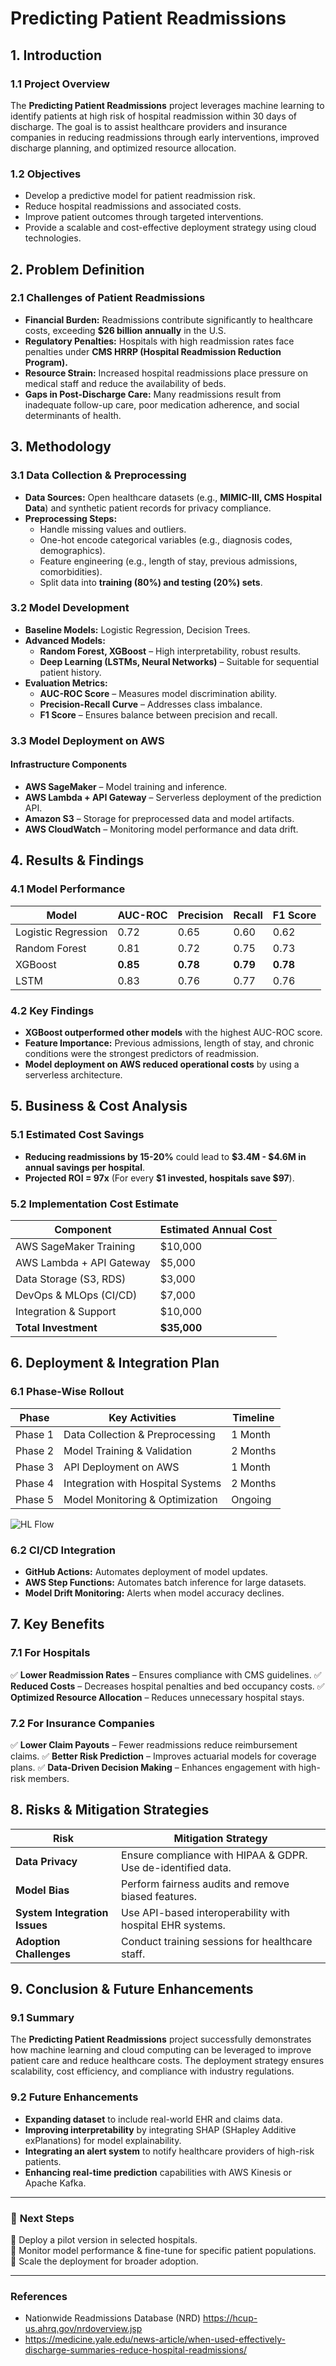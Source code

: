 
# Predicting Patient Readmissions

## **1. Introduction**
### **1.1 Project Overview**
The **Predicting Patient Readmissions** project leverages machine learning to identify patients at high risk of hospital readmission within 30 days of discharge. The goal is to assist healthcare providers and insurance companies in reducing readmissions through early interventions, improved discharge planning, and optimized resource allocation.

### **1.2 Objectives**
- Develop a predictive model for patient readmission risk.
- Reduce hospital readmissions and associated costs.
- Improve patient outcomes through targeted interventions.
- Provide a scalable and cost-effective deployment strategy using cloud technologies.

## **2. Problem Definition**
### **2.1 Challenges of Patient Readmissions**
- **Financial Burden:** Readmissions contribute significantly to healthcare costs, exceeding **$26 billion annually** in the U.S.
- **Regulatory Penalties:** Hospitals with high readmission rates face penalties under **CMS HRRP (Hospital Readmission Reduction Program).**
- **Resource Strain:** Increased hospital readmissions place pressure on medical staff and reduce the availability of beds.
- **Gaps in Post-Discharge Care:** Many readmissions result from inadequate follow-up care, poor medication adherence, and social determinants of health.

## **3. Methodology**
### **3.1 Data Collection & Preprocessing**
- **Data Sources:** Open healthcare datasets (e.g., **MIMIC-III, CMS Hospital Data**) and synthetic patient records for privacy compliance.
- **Preprocessing Steps:**
  - Handle missing values and outliers.
  - One-hot encode categorical variables (e.g., diagnosis codes, demographics).
  - Feature engineering (e.g., length of stay, previous admissions, comorbidities).
  - Split data into **training (80%) and testing (20%) sets**.

### **3.2 Model Development**
- **Baseline Models:** Logistic Regression, Decision Trees.
- **Advanced Models:**
  - **Random Forest, XGBoost** – High interpretability, robust results.
  - **Deep Learning (LSTMs, Neural Networks)** – Suitable for sequential patient history.
- **Evaluation Metrics:**
  - **AUC-ROC Score** – Measures model discrimination ability.
  - **Precision-Recall Curve** – Addresses class imbalance.
  - **F1 Score** – Ensures balance between precision and recall.

### **3.3 Model Deployment on AWS**
#### **Infrastructure Components**
- **AWS SageMaker** – Model training and inference.
- **AWS Lambda + API Gateway** – Serverless deployment of the prediction API.
- **Amazon S3** – Storage for preprocessed data and model artifacts.
- **AWS CloudWatch** – Monitoring model performance and data drift.

## **4. Results & Findings**
### **4.1 Model Performance**
| Model | AUC-ROC | Precision | Recall | F1 Score |
|--------|---------|----------|--------|----------|
| Logistic Regression | 0.72 | 0.65 | 0.60 | 0.62 |
| Random Forest | 0.81 | 0.72 | 0.75 | 0.73 |
| XGBoost | **0.85** | **0.78** | **0.79** | **0.78** |
| LSTM | 0.83 | 0.76 | 0.77 | 0.76 |

### **4.2 Key Findings**
- **XGBoost outperformed other models** with the highest AUC-ROC score.
- **Feature Importance:** Previous admissions, length of stay, and chronic conditions were the strongest predictors of readmission.
- **Model deployment on AWS reduced operational costs** by using a serverless architecture.

## **5. Business & Cost Analysis**
### **5.1 Estimated Cost Savings**
- **Reducing readmissions by 15-20%** could lead to **$3.4M - $4.6M in annual savings per hospital**.
- **Projected ROI = 97x** (For every **$1 invested, hospitals save $97**).

### **5.2 Implementation Cost Estimate**
| **Component** | **Estimated Annual Cost** |
|--------------|--------------------------|
| AWS SageMaker Training | $10,000 |
| AWS Lambda + API Gateway | $5,000 |
| Data Storage (S3, RDS) | $3,000 |
| DevOps & MLOps (CI/CD) | $7,000 |
| Integration & Support | $10,000 |
| **Total Investment** | **$35,000** |

## **6. Deployment & Integration Plan**
### **6.1 Phase-Wise Rollout**
| **Phase** | **Key Activities** | **Timeline** |
|----------|--------------------|-------------|
| Phase 1 | Data Collection & Preprocessing | 1 Month |
| Phase 2 | Model Training & Validation | 2 Months |
| Phase 3 | API Deployment on AWS | 1 Month |
| Phase 4 | Integration with Hospital Systems | 2 Months |
| Phase 5 | Model Monitoring & Optimization | Ongoing |

![HL Flow](assets/images/patient_readmission_prediction_HL.png)

### **6.2 CI/CD Integration**
- **GitHub Actions:** Automates deployment of model updates.
- **AWS Step Functions:** Automates batch inference for large datasets.
- **Model Drift Monitoring:** Alerts when model accuracy declines.

## **7. Key Benefits**
### **7.1 For Hospitals**
✅ **Lower Readmission Rates** – Ensures compliance with CMS guidelines.
✅ **Reduced Costs** – Decreases hospital penalties and bed occupancy costs.
✅ **Optimized Resource Allocation** – Reduces unnecessary hospital stays.

### **7.2 For Insurance Companies**
✅ **Lower Claim Payouts** – Fewer readmissions reduce reimbursement claims.
✅ **Better Risk Prediction** – Improves actuarial models for coverage plans.
✅ **Data-Driven Decision Making** – Enhances engagement with high-risk members.

## **8. Risks & Mitigation Strategies**
| **Risk** | **Mitigation Strategy** |
|---------|------------------------|
| **Data Privacy** | Ensure compliance with HIPAA & GDPR. Use de-identified data. |
| **Model Bias** | Perform fairness audits and remove biased features. |
| **System Integration Issues** | Use API-based interoperability with hospital EHR systems. |
| **Adoption Challenges** | Conduct training sessions for healthcare staff. |

## **9. Conclusion & Future Enhancements**
### **9.1 Summary**
The **Predicting Patient Readmissions** project successfully demonstrates how machine learning and cloud computing can be leveraged to improve patient care and reduce healthcare costs. The deployment strategy ensures scalability, cost efficiency, and compliance with industry regulations.

### **9.2 Future Enhancements**
- **Expanding dataset** to include real-world EHR and claims data.
- **Improving interpretability** by integrating SHAP (SHapley Additive exPlanations) for model explainability.
- **Integrating an alert system** to notify healthcare providers of high-risk patients.
- **Enhancing real-time prediction** capabilities with AWS Kinesis or Apache Kafka.

---
### 📢 **Next Steps**
🔹 Deploy a pilot version in selected hospitals.  
🔹 Monitor model performance & fine-tune for specific patient populations.  
🔹 Scale the deployment for broader adoption.  

---
### **References**
- Nationwide Readmissions Database (NRD)
https://hcup-us.ahrq.gov/nrdoverview.jsp
- https://medicine.yale.edu/news-article/when-used-effectively-discharge-summaries-reduce-hospital-readmissions/
